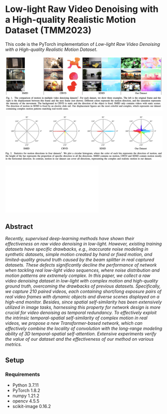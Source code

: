 # Low-light Raw Video Denoising with a High-quality Realistic Motion Dataset (TMM2023)

This code is the PyTorch implementation of _Low-light Raw Video Denoising with a High-quality Realistic Motion Dataset_.


![example](./figs/example.jpg)

![example](./figs/stat.jpg)

![example](./figs/network.pdf)


## Abstract
_Recently, supervised deep-learning methods have shown their effectiveness on raw video denoising in low-light. However, existing training datasets have specific drawbacks, e.g., inaccurate noise modeling in synthetic datasets, simple motion created by hand or fixed motion, and limited-quality ground truth caused by the beam splitter in real captured datasets. These defects significantly decline the performance of network when tackling real low-light video sequences, where noise distribution and motion patterns are extremely complex. In this paper, we collect a raw video denoising dataset in low-light with complex motion and high-quality ground truth, overcoming the drawbacks of previous datasets. Specifically, we capture 210 paired videos, each containing short/long exposure pairs of real video frames with dynamic objects and diverse scenes displayed on a high-end monitor. Besides, since spatial self-similarity has been extensively utilized in image tasks, harnessing this property for network design is more crucial for video denoising as temporal redundancy. To effectively exploit the intrinsic temporal-spatial self-similarity of complex motion in real videos, we propose a new Transformer-based network, which can effectively combine the locality of convolution with the long-range modeling ability of 3D temporal-spatial self-attention. Extensive experiments verify the value of our dataset and the effectiveness of our method on various metrics._

## Setup

### Requirements

- Python 3.7.11
- PyTorch 1.8.2
- numpy 1.21.2
- opencv 4.5.5
- scikit-image 0.16.2

